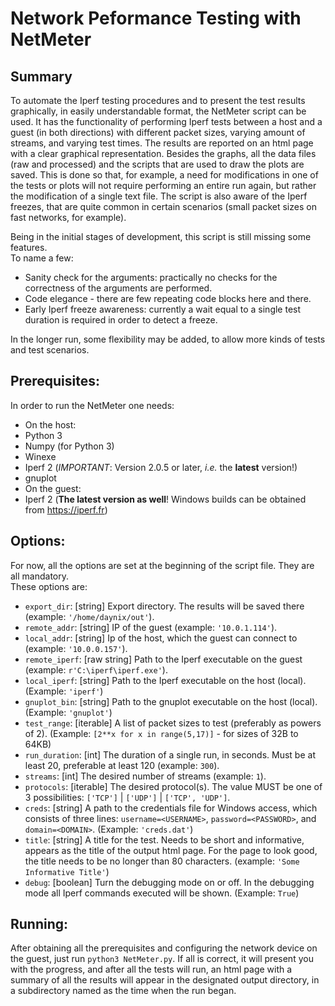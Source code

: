 # Network Peformance Testing with NetMeter

## Summary

To automate the Iperf testing procedures and to present the test results graphically, in easily understandable format, the NetMeter script can be used. It has the functionality of performing Iperf tests between a host and a guest (in both directions) with different packet sizes, varying amount of streams, and varying test times. The results are reported on an html page with a clear graphical representation. Besides the graphs, all the data files (raw and processed) and the scripts that are used to draw the plots are saved. This is done so that, for example, a need for modifications in one of the tests or plots will not require performing an entire run again, but rather the modification of a single text file. The script is also aware of the Iperf freezes, that are quite common in certain scenarios (small packet sizes on fast networks, for example).

Being in the initial stages of development, this script is still missing some features.  
To name a few:

* Sanity check for the arguments: practically no checks for the correctness of the arguments are performed.
* Code elegance - there are few repeating code blocks here and there.
* Early Iperf freeze awareness: currently a wait equal to a single test duration is required in order to detect a freeze.

In the longer run, some flexibility may be added, to allow more kinds of tests and test scenarios.

## Prerequisites:

In order to run the NetMeter one needs:

* On the host:
 * Python 3
 * Numpy (for Python 3)
 * Winexe
 * Iperf 2 (_IMPORTANT_: Version 2.0.5 or later, _i.e._ the **latest** version!)
 * gnuplot
* On the guest:
 * Iperf 2 (**The latest version as well**! Windows builds can be obtained from https://iperf.fr)

## Options:

For now, all the options are set at the beginning of the script file. They are all mandatory.  
These options are:

* `export_dir`: [string] Export directory. The results will be saved there (example: `'/home/daynix/out'`).
* `remote_addr`: [string] IP of the guest (example: `'10.0.1.114'`).
* `local_addr`: [string] Ip of the host, which the guest can connect to (example: `'10.0.0.157'`).
* `remote_iperf`: [raw string] Path to the Iperf executable on the guest (example: `r'C:\iperf\iperf.exe'`).
* `local_iperf`: [string] Path to the Iperf executable on the host (local). (Example: `'iperf'`)
* `gnuplot_bin`: [string] Path to the gnuplot executable on the host (local). (Example: `'gnuplot'`)
* `test_range`: [iterable] A list of packet sizes to test (preferably as powers of 2). (Example: `[2**x for x in range(5,17)]` - for sizes of  32B to 64KB)
* `run_duration`: [int] The duration of a single run, in seconds. Must be at least 20, preferable at least 120 (example: `300`).
* `streams`: [int] The desired number of streams (example: `1`).
* `protocols`: [iterable] The desired protocol(s). The value MUST be one of 3 possibilities: `['TCP']` | `['UDP']` | `['TCP', 'UDP']`.
* `creds`: [string] A path to the credentials file for Windows access, which consists of three lines: `username=<USERNAME>`, `password=<PASSWORD>`, and `domain=<DOMAIN>`. (Example: `'creds.dat'`)
* `title`: [string] A title for the test. Needs to be short and informative, appears as the title of the output html page. For the page to look good, the title needs to be no longer than 80 characters. (example: `'Some Informative Title'`)
* `debug`: [boolean] Turn the debugging mode on or off. In the debugging mode all Iperf commands executed will be shown. (Example: `True`)

## Running:

After obtaining all the prerequisites and configuring the network device on the guest, just run `python3 NetMeter.py`. If all is correct, it will present you with the progress, and after all the tests will run, an html page with a summary of all the results will appear in the designated output directory, in a subdirectory named as the time when the run began.
